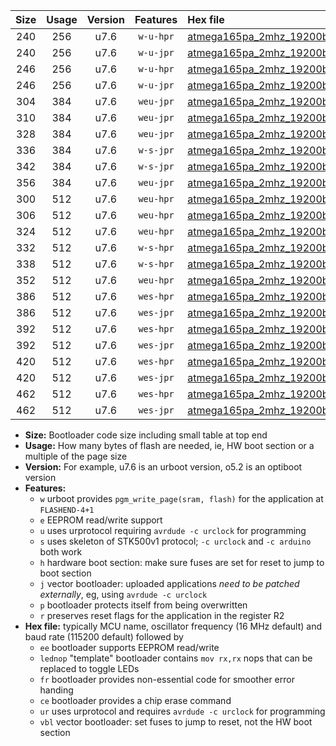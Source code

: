 |Size|Usage|Version|Features|Hex file|
|:-:|:-:|:-:|:-:|:--|
|240|256|u7.6|`w-u-hpr`|[atmega165pa_2mhz_19200bps_ur.hex](https://raw.githubusercontent.com/stefanrueger/urboot/main/bootloaders/atmega165pa/fcpu_2mhz/19200_bps/atmega165pa_2mhz_19200bps_ur.hex)|
|240|256|u7.6|`w-u-jpr`|[atmega165pa_2mhz_19200bps_ur_vbl.hex](https://raw.githubusercontent.com/stefanrueger/urboot/main/bootloaders/atmega165pa/fcpu_2mhz/19200_bps/atmega165pa_2mhz_19200bps_ur_vbl.hex)|
|246|256|u7.6|`w-u-hpr`|[atmega165pa_2mhz_19200bps_lednop_ur.hex](https://raw.githubusercontent.com/stefanrueger/urboot/main/bootloaders/atmega165pa/fcpu_2mhz/19200_bps/atmega165pa_2mhz_19200bps_lednop_ur.hex)|
|246|256|u7.6|`w-u-jpr`|[atmega165pa_2mhz_19200bps_lednop_ur_vbl.hex](https://raw.githubusercontent.com/stefanrueger/urboot/main/bootloaders/atmega165pa/fcpu_2mhz/19200_bps/atmega165pa_2mhz_19200bps_lednop_ur_vbl.hex)|
|304|384|u7.6|`weu-jpr`|[atmega165pa_2mhz_19200bps_ee_ur_vbl.hex](https://raw.githubusercontent.com/stefanrueger/urboot/main/bootloaders/atmega165pa/fcpu_2mhz/19200_bps/atmega165pa_2mhz_19200bps_ee_ur_vbl.hex)|
|310|384|u7.6|`weu-jpr`|[atmega165pa_2mhz_19200bps_ee_lednop_ur_vbl.hex](https://raw.githubusercontent.com/stefanrueger/urboot/main/bootloaders/atmega165pa/fcpu_2mhz/19200_bps/atmega165pa_2mhz_19200bps_ee_lednop_ur_vbl.hex)|
|328|384|u7.6|`weu-jpr`|[atmega165pa_2mhz_19200bps_ee_lednop_fr_ur_vbl.hex](https://raw.githubusercontent.com/stefanrueger/urboot/main/bootloaders/atmega165pa/fcpu_2mhz/19200_bps/atmega165pa_2mhz_19200bps_ee_lednop_fr_ur_vbl.hex)|
|336|384|u7.6|`w-s-jpr`|[atmega165pa_2mhz_19200bps_vbl.hex](https://raw.githubusercontent.com/stefanrueger/urboot/main/bootloaders/atmega165pa/fcpu_2mhz/19200_bps/atmega165pa_2mhz_19200bps_vbl.hex)|
|342|384|u7.6|`w-s-jpr`|[atmega165pa_2mhz_19200bps_lednop_vbl.hex](https://raw.githubusercontent.com/stefanrueger/urboot/main/bootloaders/atmega165pa/fcpu_2mhz/19200_bps/atmega165pa_2mhz_19200bps_lednop_vbl.hex)|
|356|384|u7.6|`weu-jpr`|[atmega165pa_2mhz_19200bps_ee_lednop_fr_ce_ur_vbl.hex](https://raw.githubusercontent.com/stefanrueger/urboot/main/bootloaders/atmega165pa/fcpu_2mhz/19200_bps/atmega165pa_2mhz_19200bps_ee_lednop_fr_ce_ur_vbl.hex)|
|300|512|u7.6|`weu-hpr`|[atmega165pa_2mhz_19200bps_ee_ur.hex](https://raw.githubusercontent.com/stefanrueger/urboot/main/bootloaders/atmega165pa/fcpu_2mhz/19200_bps/atmega165pa_2mhz_19200bps_ee_ur.hex)|
|306|512|u7.6|`weu-hpr`|[atmega165pa_2mhz_19200bps_ee_lednop_ur.hex](https://raw.githubusercontent.com/stefanrueger/urboot/main/bootloaders/atmega165pa/fcpu_2mhz/19200_bps/atmega165pa_2mhz_19200bps_ee_lednop_ur.hex)|
|324|512|u7.6|`weu-hpr`|[atmega165pa_2mhz_19200bps_ee_lednop_fr_ur.hex](https://raw.githubusercontent.com/stefanrueger/urboot/main/bootloaders/atmega165pa/fcpu_2mhz/19200_bps/atmega165pa_2mhz_19200bps_ee_lednop_fr_ur.hex)|
|332|512|u7.6|`w-s-hpr`|[atmega165pa_2mhz_19200bps.hex](https://raw.githubusercontent.com/stefanrueger/urboot/main/bootloaders/atmega165pa/fcpu_2mhz/19200_bps/atmega165pa_2mhz_19200bps.hex)|
|338|512|u7.6|`w-s-hpr`|[atmega165pa_2mhz_19200bps_lednop.hex](https://raw.githubusercontent.com/stefanrueger/urboot/main/bootloaders/atmega165pa/fcpu_2mhz/19200_bps/atmega165pa_2mhz_19200bps_lednop.hex)|
|352|512|u7.6|`weu-hpr`|[atmega165pa_2mhz_19200bps_ee_lednop_fr_ce_ur.hex](https://raw.githubusercontent.com/stefanrueger/urboot/main/bootloaders/atmega165pa/fcpu_2mhz/19200_bps/atmega165pa_2mhz_19200bps_ee_lednop_fr_ce_ur.hex)|
|386|512|u7.6|`wes-hpr`|[atmega165pa_2mhz_19200bps_ee.hex](https://raw.githubusercontent.com/stefanrueger/urboot/main/bootloaders/atmega165pa/fcpu_2mhz/19200_bps/atmega165pa_2mhz_19200bps_ee.hex)|
|386|512|u7.6|`wes-jpr`|[atmega165pa_2mhz_19200bps_ee_vbl.hex](https://raw.githubusercontent.com/stefanrueger/urboot/main/bootloaders/atmega165pa/fcpu_2mhz/19200_bps/atmega165pa_2mhz_19200bps_ee_vbl.hex)|
|392|512|u7.6|`wes-hpr`|[atmega165pa_2mhz_19200bps_ee_lednop.hex](https://raw.githubusercontent.com/stefanrueger/urboot/main/bootloaders/atmega165pa/fcpu_2mhz/19200_bps/atmega165pa_2mhz_19200bps_ee_lednop.hex)|
|392|512|u7.6|`wes-jpr`|[atmega165pa_2mhz_19200bps_ee_lednop_vbl.hex](https://raw.githubusercontent.com/stefanrueger/urboot/main/bootloaders/atmega165pa/fcpu_2mhz/19200_bps/atmega165pa_2mhz_19200bps_ee_lednop_vbl.hex)|
|420|512|u7.6|`wes-hpr`|[atmega165pa_2mhz_19200bps_ee_lednop_fr.hex](https://raw.githubusercontent.com/stefanrueger/urboot/main/bootloaders/atmega165pa/fcpu_2mhz/19200_bps/atmega165pa_2mhz_19200bps_ee_lednop_fr.hex)|
|420|512|u7.6|`wes-jpr`|[atmega165pa_2mhz_19200bps_ee_lednop_fr_vbl.hex](https://raw.githubusercontent.com/stefanrueger/urboot/main/bootloaders/atmega165pa/fcpu_2mhz/19200_bps/atmega165pa_2mhz_19200bps_ee_lednop_fr_vbl.hex)|
|462|512|u7.6|`wes-hpr`|[atmega165pa_2mhz_19200bps_ee_lednop_fr_ce.hex](https://raw.githubusercontent.com/stefanrueger/urboot/main/bootloaders/atmega165pa/fcpu_2mhz/19200_bps/atmega165pa_2mhz_19200bps_ee_lednop_fr_ce.hex)|
|462|512|u7.6|`wes-jpr`|[atmega165pa_2mhz_19200bps_ee_lednop_fr_ce_vbl.hex](https://raw.githubusercontent.com/stefanrueger/urboot/main/bootloaders/atmega165pa/fcpu_2mhz/19200_bps/atmega165pa_2mhz_19200bps_ee_lednop_fr_ce_vbl.hex)|

- **Size:** Bootloader code size including small table at top end
- **Usage:** How many bytes of flash are needed, ie, HW boot section or a multiple of the page size
- **Version:** For example, u7.6 is an urboot version, o5.2 is an optiboot version
- **Features:**
  + `w` urboot provides `pgm_write_page(sram, flash)` for the application at `FLASHEND-4+1`
  + `e` EEPROM read/write support
  + `u` uses urprotocol requiring `avrdude -c urclock` for programming
  + `s` uses skeleton of STK500v1 protocol; `-c urclock` and `-c arduino` both work
  + `h` hardware boot section: make sure fuses are set for reset to jump to boot section
  + `j` vector bootloader: uploaded applications *need to be patched externally*, eg, using `avrdude -c urclock`
  + `p` bootloader protects itself from being overwritten
  + `r` preserves reset flags for the application in the register R2
- **Hex file:** typically MCU name, oscillator frequency (16 MHz default) and baud rate (115200 default) followed by
  + `ee` bootloader supports EEPROM read/write
  + `lednop` "template" bootloader contains `mov rx,rx` nops that can be replaced to toggle LEDs
  + `fr` bootloader provides non-essential code for smoother error handing
  + `ce` bootloader provides a chip erase command
  + `ur` uses urprotocol and requires `avrdude -c urclock` for programming
  + `vbl` vector bootloader: set fuses to jump to reset, not the HW boot section
